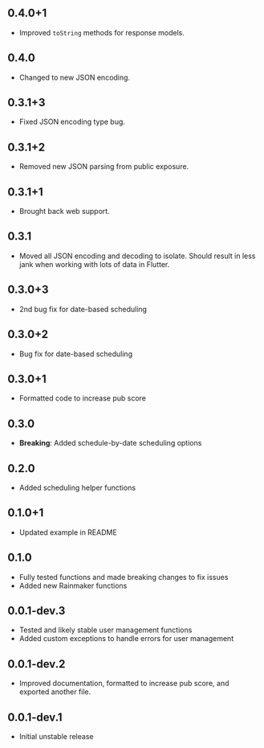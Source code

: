 ## 0.4.0+1

- Improved `toString` methods for response models.

## 0.4.0

- Changed to new JSON encoding.

## 0.3.1+3

- Fixed JSON encoding type bug.

## 0.3.1+2

- Removed new JSON parsing from public exposure.

## 0.3.1+1

- Brought back web support.

## 0.3.1

- Moved all JSON encoding and decoding to isolate. Should result in less jank when working with lots of data in Flutter.

## 0.3.0+3

- 2nd bug fix for date-based scheduling

## 0.3.0+2

- Bug fix for date-based scheduling

## 0.3.0+1

- Formatted code to increase pub score

## 0.3.0

- **Breaking**: Added schedule-by-date scheduling options

## 0.2.0

- Added scheduling helper functions

## 0.1.0+1

- Updated example in README

## 0.1.0

- Fully tested functions and made breaking changes to fix issues
- Added new Rainmaker functions

## 0.0.1-dev.3

- Tested and likely stable user management functions
- Added custom exceptions to handle errors for user management

## 0.0.1-dev.2

- Improved documentation, formatted to increase pub score, and exported another file.
## 0.0.1-dev.1

- Initial unstable release
